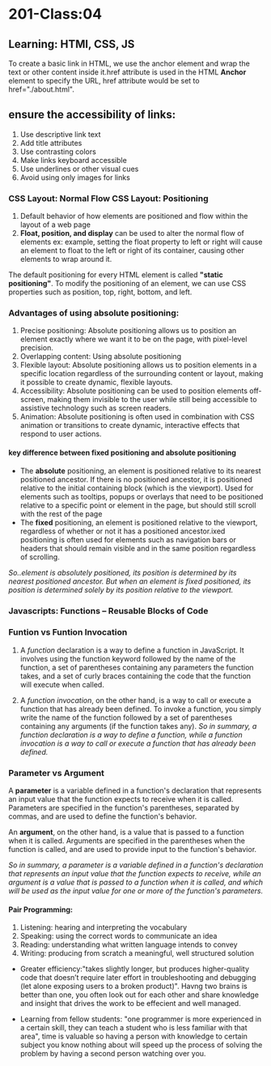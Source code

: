 # 201-Class:04

## Learning: HTMl, CSS, JS

To create a basic link in HTML, we use the anchor element <a> and wrap the text or other content inside it.href attribute is used in the HTML **Anchor** element to specify the URL, href attribute would be set to href="./about.html".

## ensure the accessibility of links:

1. Use descriptive link text
2. Add title attributes
3. Use contrasting colors
4. Make links keyboard accessible
5. Use underlines or other visual cues
6. Avoid using only images for links

### CSS Layout: Normal Flow CSS Layout: Positioning

1. Default behavior of how elements are positioned and flow within the layout of a web page
2. **Float, position, and display** can be used to alter the normal flow of elements ex: example, setting the float property to left or right will cause an element to float to the left or right of its container, causing other elements to wrap around it.

The default positioning for every HTML element is called **"static positioning"**. To modify the positioning of an element, we can use CSS properties such as position, top, right, bottom, and left.

### Advantages of using absolute positioning:

1. Precise positioning: Absolute positioning allows us to position an element exactly where we want it to be on the page, with pixel-level precision. 
2. Overlapping content: Using absolute positioning
3. Flexible layout: Absolute positioning allows us to position elements in a specific location regardless of the surrounding content or layout, making it possible to create dynamic, flexible layouts.
4. Accessibility: Absolute positioning can be used to position elements off-screen, making them invisible to the user while still being accessible to assistive technology such as screen readers.
5. Animation: Absolute positioning is often used in combination with CSS animation or transitions to create dynamic, interactive effects that respond to user actions.

#### key difference between fixed positioning and absolute positioning

* The **absolute** positioning, an element is positioned relative to its nearest positioned ancestor. If there is no positioned ancestor,  it is positioned relative to the initial containing block (which is the viewport). Used for elements such as tooltips, popups or overlays that need to be positioned relative to a specific point or element in the page, but should still scroll with the rest of the page
* The **fixed** positioning, an element is positioned relative to the viewport, regardless of whether or not it has a positioned ancestor.ixed positioning is often used for elements such as navigation bars or headers that should remain visible and in the same position regardless of scrolling.

*So..element is absolutely positioned, its position is determined by its nearest positioned ancestor. But when an element is fixed positioned, its position is determined solely by its position relative to the viewport.*

### Javascripts: Functions – Reusable Blocks of Code

### Funtion vs Funtion Invocation

1. A *function* declaration is a way to define a function in JavaScript. It involves using the function keyword followed by the name of the function, a set of parentheses containing any parameters the function takes, and a set of curly braces containing the code that the function will execute when called. 

2. A *function invocation*, on the other hand, is a way to call or execute a function that has already been defined. To invoke a function, you simply write the name of the function followed by a set of parentheses containing any arguments (if the function takes any).
 *So in summary, a function declaration is a way to define a function, while a function invocation is a way to call or execute a function that has already been defined.*

 ### Parameter vs Argument
 
 A **parameter** is a variable defined in a function's declaration that represents an input value that the function expects to receive when it is called. Parameters are specified in the function's parentheses, separated by commas, and are used to define the function's behavior.

An **argument**, on the other hand, is a value that is passed to a function when it is called. Arguments are specified in the parentheses when the function is called, and are used to provide input to the function's behavior. 

*So in summary, a parameter is a variable defined in a function's declaration that represents an input value that the function expects to receive, while an argument is a value that is passed to a function when it is called, and which will be used as the input value for one or more of the function's parameters.*

#### Pair Programming:

1. Listening: hearing and interpreting the vocabulary
2. Speaking: using the correct words to communicate an idea
3. Reading: understanding what written language intends to convey
4. Writing: producing from scratch a meaningful, well structured solution

* Greater efficiency:"takes slightly longer, but produces higher-quality code that doesn’t require later effort in troubleshooting and debugging (let alone exposing users to a broken product)". Havng two brains is better than one, you often look out for each other and share knowledge and insight that drives the work to be effecient and well managed.

* Learning from fellow students: "one programmer is more experienced in a certain skill, they can teach a student who is less familiar with that area", time is valuable so having a person with knowledge to certain subject you know nothing about will speed up the process of solving the problem by having a second person watching over you.








